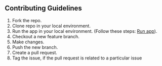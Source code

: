 ## Contributing Guidelines

1. Fork the repo.
2. Clone repo in your local environment.
3. Run the app in your local environment. (Follow these steps: [Run app](https://github.com/arshadkazmi42/general-feedback#getting-started)).
4. Checkout a new feature branch.
5. Make changes.
6. Push the new branch.
7. Create a pull request.
8. Tag the issue, if the pull request is related to a particular issue
